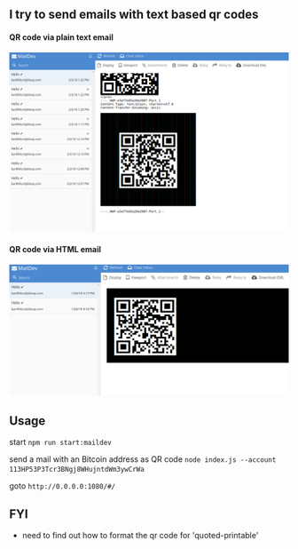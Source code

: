 ## I try to send emails with text based qr codes


#### QR code via plain text email

![screenshot of an html email with text based QR code](./assets/screenshot-text.png)

#### QR code via HTML email

![screenshot of an html email with text based QR code](./assets/screenshot-html.png)

## Usage

start ```npm run start:maildev```

send a mail with an Bitcoin address as QR code
```node index.js --account 113HP53P3Tcr3BNgj8WHujntdWm3ywCrWa```

goto ```http://0.0.0.0:1080/#/```


## FYI

* need to find out how to format the qr code for 'quoted-printable'

